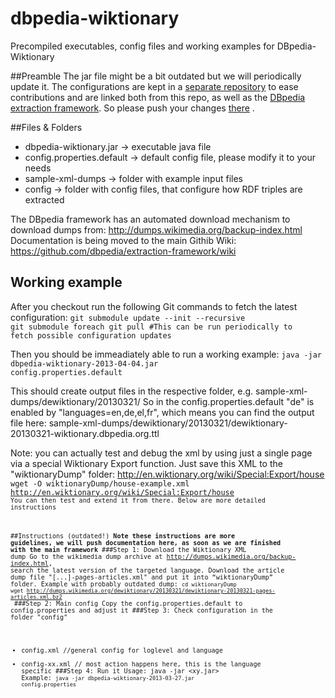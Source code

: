 dbpedia-wiktionary
==================

Precompiled executables, config files and working examples for DBpedia-Wiktionary

##Preamble
The jar file might be a bit outdated but we will periodically update it. 
The configurations are kept in a [separate repository](https://github.com/dbpedia/dbpedia-wiktionary-configuration) 
to ease contributions and are linked both from this repo, as well as the [DBpedia extraction framework](https://github.com/dbpedia/extraction-framework/).
So please push your changes [there](https://github.com/dbpedia/dbpedia-wiktionary-configuration) .

##Files & Folders
* dbpedia-wiktionary.jar -> executable java file
* config.properties.default -> default config file, please modify it to your needs
* sample-xml-dumps -> folder with example input files
* config -> folder with config files, that configure how RDF triples are extracted

The DBpedia framework has an automated download mechanism to download dumps from: http://dumps.wikimedia.org/backup-index.html
Documentation is being moved to the main Githib Wiki: https://github.com/dbpedia/extraction-framework/wiki

## Working example
After you checkout run the following Git commands to fetch the latest configuration:
<code>git submodule update --init --recursive</code><br/>
<code>git submodule foreach git pull #This can be run periodically to fetch possible configuration updates</code>

Then you should be immeadiately able to run a working example:
<code>java -jar dbpedia-wiktionary-2013-04-04.jar config.properties.default</code>

This should create output files in the respective folder, e.g. sample-xml-dumps/dewiktionary/20130321/
So in the config.properties.default "de" is enabled by "languages=en,de,el,fr", which means you can find the output file here:
sample-xml-dumps/dewiktionary/20130321/dewiktionary-20130321-wiktionary.dbpedia.org.ttl

Note: you can actually test and debug the xml by using just a single page via a special Wiktionary Export function. 
Just save this XML to the "wiktionaryDump" folder: http://en.wiktionary.org/wiki/Special:Export/house
<code>wget -O wiktionaryDump/house-example.xml http://en.wiktionary.org/wiki/Special:Export/house<code>
You can then test and extend it from there. Below are more detailed instructions


##Instructions (outdated!)
**Note these instructions are more guidelines, we will push documentation here, as soon as we are finished with the main framework**
###Step 1: Download the Wiktionary XML dump
Go to the wikimedia dump archive at http://dumps.wikimedia.org/backup-index.html, search the latest version of the targeted language. 
Download the article dump file "[...]-pages-articles.xml" and put it into  “wiktionaryDump” folder.
Example with probably outdated dump:
<code>cd wiktionaryDump
wget http://dumps.wikimedia.org/dewiktionary/20130321/dewiktionary-20130321-pages-articles.xml.bz2
</code>
###Step 2: Main config
Copy the config.properties.default to config.properties and adjust it 
###Step 3: Check configuration in the folder "config"
* config.xml //general config for loglevel and language
* config-xx.xml // most action happens here, this is the language specific 
###Step 4: Run it
Usage: java -jar <xy.jar> <configfile> 
Example:
<code>java -jar dbpedia-wiktionary-2013-03-27.jar config.properties </code>
